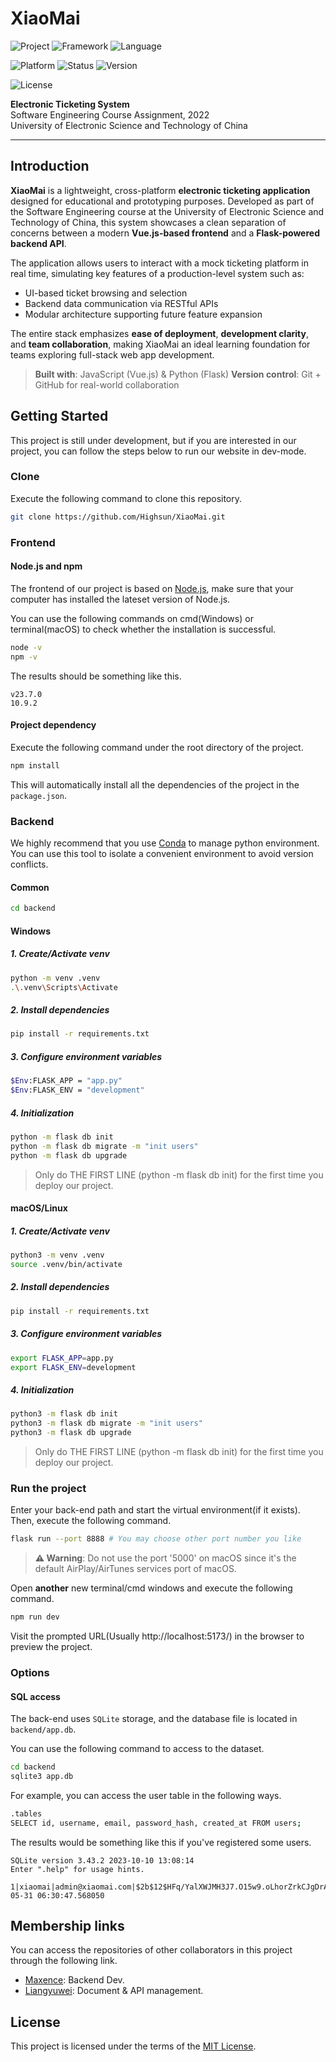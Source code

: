 # XiaoMai

![Project](https://img.shields.io/badge/project-XiaoMai%20Ticketing%20System-lightblue.svg)
![Framework](https://img.shields.io/badge/framework-Vue.js%20%7C%20Flask-brightgreen.svg)
![Language](https://img.shields.io/badge/language-JavaScript%20%7C%20Python-blue.svg)

![Platform](https://img.shields.io/badge/platform-Web-yellow.svg)
![Status](https://img.shields.io/badge/status-developing-orange.svg)
![Version](https://img.shields.io/badge/version-v0.1.0-blueviolet.svg)

![License](https://img.shields.io/badge/license-MIT-green.svg)

**Electronic Ticketing System**  
Software Engineering Course Assignment, 2022  
University of Electronic Science and Technology of China

---

## Introduction

**XiaoMai** is a lightweight, cross-platform **electronic ticketing application** designed for educational and prototyping purposes. Developed as part of the Software Engineering course at the University of Electronic Science and Technology of China, this system showcases a clean separation of concerns between a modern **Vue.js-based frontend** and a **Flask-powered backend API**.

The application allows users to interact with a mock ticketing platform in real time, simulating key features of a production-level system such as:

- UI-based ticket browsing and selection
- Backend data communication via RESTful APIs
- Modular architecture supporting future feature expansion

The entire stack emphasizes **ease of deployment**, **development clarity**, and **team collaboration**, making XiaoMai an ideal learning foundation for teams exploring full-stack web app development.

> **Built with**: JavaScript (Vue.js) & Python (Flask)
> **Version control**: Git + GitHub for real-world collaboration

## Getting Started

This project is still under development, but if you are interested in our project, you can follow the steps below to run our website in dev-mode.

### Clone

Execute the following command to clone this repository.

```bash
git clone https://github.com/Highsun/XiaoMai.git
```

### Frontend

#### Node.js and npm

The frontend of our project is based on [Node.js](https://nodejs.org/zh-cn), make sure that your computer has installed the lateset version of Node.js.

You can use the following commands on cmd(Windows) or terminal(macOS) to check whether the installation is successful.

```bash
node -v
npm -v
```

The results should be something like this.

```text
v23.7.0
10.9.2
```

#### Project dependency

Execute the following command under the root directory of the project.

```bash
npm install
```

This will automatically install all the dependencies of the project in the `package.json`.

### Backend

We highly recommend that you use [Conda](https://www.anaconda.com/docs/getting-started/miniconda/main) to manage python environment. You can use this tool to isolate a convenient environment to avoid version conflicts.

#### Common

```bash
cd backend
```

#### Windows

##### 1. Create/Activate venv

```bash
python -m venv .venv
.\.venv\Scripts\Activate
```

##### 2. Install dependencies

```bash
pip install -r requirements.txt
```

##### 3. Configure environment variables

```bash
$Env:FLASK_APP = "app.py"
$Env:FLASK_ENV = "development"
```

##### 4. Initialization

```bash
python -m flask db init
python -m flask db migrate -m "init users"
python -m flask db upgrade
```

> Only do THE FIRST LINE (python -m flask db init) for the first time you deploy our project.

#### macOS/Linux

##### 1. Create/Activate venv

```bash
python3 -m venv .venv
source .venv/bin/activate
```

##### 2. Install dependencies

```bash
pip install -r requirements.txt
```

##### 3. Configure environment variables

```bash
export FLASK_APP=app.py
export FLASK_ENV=development
```

##### 4. Initialization

```bash
python3 -m flask db init
python3 -m flask db migrate -m "init users"
python3 -m flask db upgrade
```

> Only do THE FIRST LINE (python -m flask db init) for the first time you deploy our project.

### Run the project

Enter your back-end path and start the virtual environment(if it exists). Then, execute the following command.

```bash
flask run --port 8888 # You may choose other port number you like
```

> **⚠️ Warning**:
> Do not use the port '5000' on macOS since it's the default AirPlay/AirTunes services port of macOS.

Open **another** new terminal/cmd windows and execute the following command.

```bash
npm run dev
```

Visit the prompted URL(Usually http://localhost:5173/) in the browser to preview the project.

### Options

#### SQL access

The back-end uses `SQLite` storage, and the database file is located in `backend/app.db`.

You can use the following command to access to the dataset.

```bash
cd backend
sqlite3 app.db
```

For example, you can access the user table in the following ways.

```bash
.tables
SELECT id, username, email, password_hash, created_at FROM users;
```

The results would be something like this if you've registered some users.

```text
SQLite version 3.43.2 2023-10-10 13:08:14
Enter ".help" for usage hints.

1|xiaomai|admin@xiaomai.com|$2b$12$HFq/YalXWJMH3J7.O15w9.oLhorZrkCJgDrAnvQNJpQ1C3o4ouIo6|2025-05-31 06:30:47.568050
```

## Membership links

You can access the repositories of other collaborators in this project through the following link.

- [Maxence](https://github.com/Maxence-29/XiaoMai.git): Backend Dev.
- [Liangyuwei](https://github.com/wowpwowowowowpodjckdjckdjfkdjfkdjf/XiaoMai.git): Document & API management.

## License

This project is licensed under the terms of the [MIT License](LICENSE).
